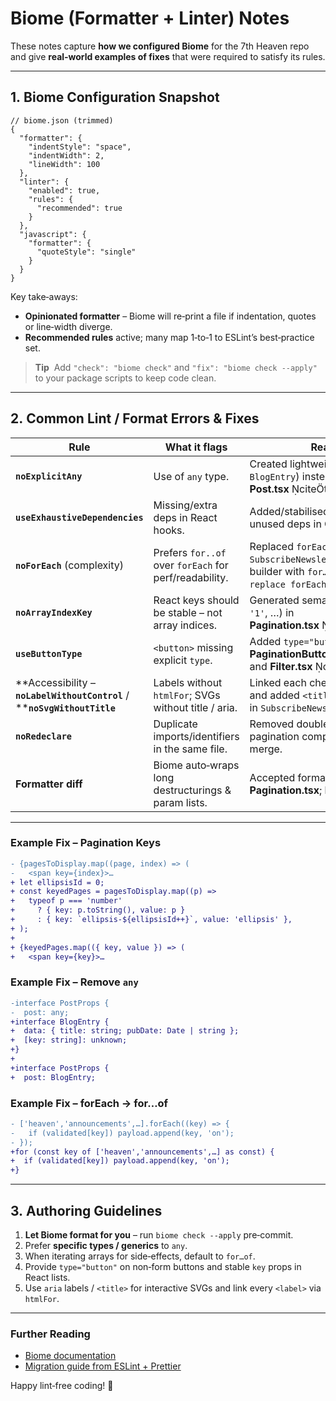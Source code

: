 # Biome (Formatter + Linter) Notes

These notes capture **how we configured Biome** for the 7th Heaven repo and give **real‑world examples of fixes** that were required to satisfy its rules.

---

## 1. Biome Configuration Snapshot

```jsonc
// biome.json (trimmed)
{
  "formatter": {
    "indentStyle": "space",
    "indentWidth": 2,
    "lineWidth": 100
  },
  "linter": {
    "enabled": true,
    "rules": {
      "recommended": true
    }
  },
  "javascript": {
    "formatter": {
      "quoteStyle": "single"
    }
  }
}
```

Key take‑aways:

- **Opinionated formatter** – Biome will re‑print a file if indentation, quotes or line‑width diverge.
- **Recommended rules** active; many map 1‑to‑1 to ESLint’s best‑practice set.

> **Tip**  Add `"check": "biome check"` and `"fix": "biome check --apply"` to your package scripts to keep code clean.

---

## 2. Common Lint / Format Errors & Fixes

| Rule                                                                          | What it flags                                          | Real‑world fix                                                                                                            |
| ----------------------------------------------------------------------------- | ------------------------------------------------------ | ------------------------------------------------------------------------------------------------------------------------- |
| **`noExplicitAny`**                                                           | Use of `any` type.                                     | Created lightweight interfaces (e.g. `BlogEntry`) instead of `any` in **Post.tsx** citeturn1file1.                     |
| **`useExhaustiveDependencies`**                                               | Missing/extra deps in React hooks.                     | Added/stabilised callbacks or removed unused deps in **Catalog.tsx** updates.                                             |
| **`noForEach`** (complexity)                                                  | Prefers `for..of` over `forEach` for perf/readability. | Replaced `forEach` loop in `SubscribeNewsletterForm` payload builder with `for…of` (see commit `chore: replace forEach`). |
| **`noArrayIndexKey`**                                                         | React keys should be stable – not array indices.       | Generated semantic keys (`'ellipsis‑0'`, `'1'`, …) in **Pagination.tsx** citeturn1file7.                               |
| **`useButtonType`**                                                           | `<button>` missing explicit `type`.                    | Added `type="button"` in **PaginationButton.tsx** citeturn1file6 and **Filter.tsx** citeturn1file0.                 |
| **Accessibility – ****`noLabelWithoutControl`**** / ****`noSvgWithoutTitle`** | Labels without `htmlFor`; SVGs without title / aria.   | Linked each checkbox label to its input and added `<title>` inside success SVG in `SubscribeNewsletterForm`.              |
| **`noRedeclare`**                                                             | Duplicate imports/identifiers in the same file.        | Removed doubled imports in the pagination component after copy‑paste merge.                                               |
| **Formatter diff**                                                            | Biome auto‑wraps long destructurings & param lists.    | Accepted formatter output in final **Pagination.tsx**; keep lines ≤ 100 chars.                                            |

---

### Example Fix – Pagination Keys

```diff
- {pagesToDisplay.map((page, index) => (
-   <span key={index}>…
+ let ellipsisId = 0;
+ const keyedPages = pagesToDisplay.map((p) =>
+   typeof p === 'number'
+     ? { key: p.toString(), value: p }
+     : { key: `ellipsis-${ellipsisId++}`, value: 'ellipsis' },
+ );
+
+ {keyedPages.map(({ key, value }) => (
+   <span key={key}>…
```

### Example Fix – Remove `any`

```diff
-interface PostProps {
-  post: any;
+interface BlogEntry {
+  data: { title: string; pubDate: Date | string };
+  [key: string]: unknown;
+}
+
+interface PostProps {
+  post: BlogEntry;
```

### Example Fix – forEach → for…of

```diff
- ['heaven','announcements',…].forEach((key) => {
-   if (validated[key]) payload.append(key, 'on');
- });
+for (const key of ['heaven','announcements',…] as const) {
+  if (validated[key]) payload.append(key, 'on');
+}
```

---

## 3. Authoring Guidelines

1. **Let Biome format for you** – run `biome check --apply` pre‑commit.
2. Prefer **specific types / generics** to `any`.
3. When iterating arrays for side‑effects, default to `for…of`.
4. Provide `type="button"` on non‑form buttons and stable `key` props in React lists.
5. Use `aria` labels / `<title>` for interactive SVGs and link every `<label>` via `htmlFor`.

---

### Further Reading

- [Biome documentation](https://biomejs.dev/)
- [Migration guide from ESLint + Prettier](https://biomejs.dev/docs/migration/eslint)

Happy lint‑free coding! 🎉

